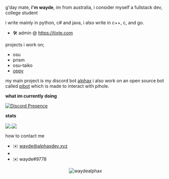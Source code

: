 g'day mate, **i'm wayde**, im from australia, i consider myself a fullstack dev, college student

i write mainly in python, c# and java, i also write in c++, c, and go.

- 🛠 admin @ https://tixte.com

projects i work on;

- osu
- prism
- osu-taiko
- [oppy](https://github.com/waydealphax/oppy)

my main project is my discord bot [alphax](https://bot.alphaxdev.xyz)
i also work on an open source bot called [pibot](https://github.com/waydealphax/PiBot) which is made to interact with pihole.

**what im currently doing**

[![Discord Presence](https://lanyard-profile-readme.vercel.app/api/215734218632855552)](https://discord.com/users/215734218632855552)

**stats**

<a align="center" href="https://github.com/anuraghazra/github-readme-stats">
  <img align="center" src="https://github-readme-stats.vercel.app/api?username=waydealphax&count_private=true&theme=synthwave&show_icons=false" />
  <img align="center" src="https://github-readme-stats.vercel.app/api/top-langs/?username=waydealphax&layout=compact&theme=synthwave&count_private=true&exclude_repo=me.wayde.codes,Custom-StreamCompanion-Overlays" />
</a>


how to contact me

- ✉️ wayde@alphaxdev.xyz
- 
- ✉️ wayde#9778
 <p align="center"> <img src="https://komarev.com/ghpvc/?username=waydealphax&label=Profile%20views&color=00ffff&style=flat" alt="waydealphax" /> </p>
